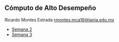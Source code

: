## Cómputo de Alto Desempeño
Ricardo Montes Estrada
[rmontes.mca16@lania.edu.mx](mailto:rmontes.mca16@lania.edu.mx)

* [Semana 2](https://github.com/htapialaniamca/semana-2-richmontes/blob/master/S2%20Ejercicios.ipynb)
* [Semana 3](https://github.com/htapialaniamca/semana-2-richmontes/blob/master/S3%20Ejercicios.ipynb)
